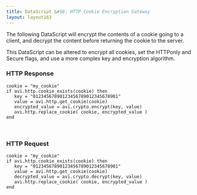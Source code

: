 ```yaml
---
title: DataScript &#58; HTTP Cookie Encryption Gateway
layout: layout163
---
```

The following DataScript will encrypt the contents of a cookie going to a client, and decrypt the content before returning the cookie to the server.

This DataScript can be altered to encrypt all cookies, set the HTTPonly and Secure flags, and use a more complex key and encryption algorithm.  

### HTTP Response

<pre><code class="language-lua">cookie = "my_cookie"
if avi.http.cookie_exists(cookie) then
   key = "01234567890123456789012345678901"
   value = avi.http.get_cookie(cookie)
   encrypted_value = avi.crypto.encrypt(key, value)
   avi.http.replace_cookie( cookie, encrypted_value )
end</code></pre>  

 

### HTTP Request

<pre><code class="language-lua">cookie = "my_cookie"
if avi.http.cookie_exists(cookie) then
   key = "01234567890123456789012345678901"
   value = avi.http.get_cookie(cookie)
   decrypted_value = avi.crypto.decrypt(key, value)
   avi.http.replace_cookie( cookie, encrypted_value )
end</code></pre>  

 

